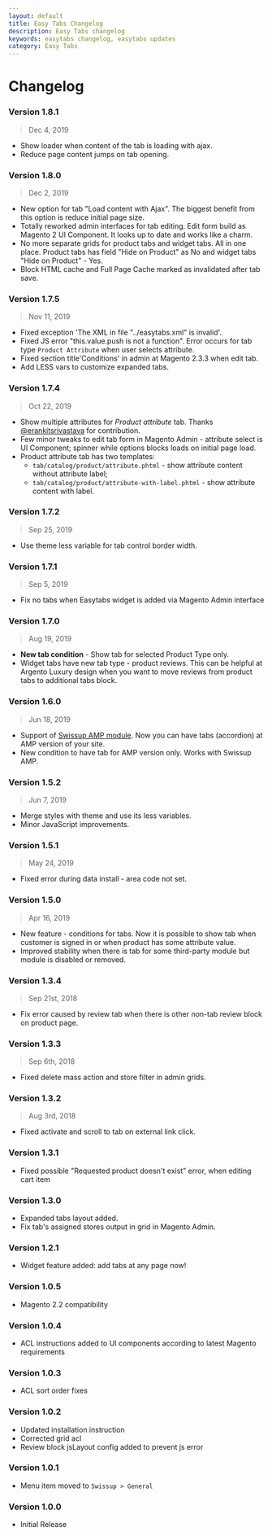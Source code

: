 ```yaml
---
layout: default
title: Easy Tabs Changelog
description: Easy Tabs changelog
keywords: easytabs changelog, easytabs updates
category: Easy Tabs
---
```


# Changelog

### Version 1.8.1

> Dec 4, 2019

 -  Show loader when content of the tab is loading with ajax.
 -  Reduce page content jumps on tab opening.

### Version 1.8.0

> Dec 2, 2019

 -  New option for tab "Load content with Ajax". The biggest benefit from this option is reduce initial page size.
 -  Totally reworked admin interfaces for tab editing. Edit form build as Magento 2 UI Component. It looks up to date and works like a charm.
 -  No more separate grids for product tabs and widget tabs. All in one place. Product tabs has field "Hide on Product" as No and widget tabs "Hide on Product" - Yes.
 -  Block HTML cache and Full Page Cache marked as invalidated after tab save.

### Version 1.7.5

> Nov 11, 2019

 -  Fixed exception 'The XML in file "../easytabs.xml" is invalid'. 
 -  Fixed JS error "this.value.push is not a function". Error occurs for tab type `Product Attribute` when user selects attribute.
 -  Fixed section title'<span>Conditions</span>' in admin at Magento 2.3.3 when edit tab.
 -  Add LESS vars to customize expanded tabs.

### Version 1.7.4

> Oct 22, 2019

 -  Show multiple attributes for _Product attribute_ tab. Thanks [@erankitsrivastava](https://github.com/erankitsrivastava) for contribution.
 -  Few minor tweaks to edit tab form in Magento Admin - attribute select is UI Component; spinner while options blocks loads on initial page load.
 -  Product attribute tab has two templates:
     +  `tab/catalog/product/attribute.phtml` - show attribute content without attribute label;
     +  `tab/catalog/product/attribute-with-label.phtml` - show attribute content with label.

### Version 1.7.2

> Sep 25, 2019

 -  Use theme less variable for tab control border width.

### Version 1.7.1

> Sep 5, 2019

 -  Fix no tabs when Easytabs widget is added via Magento Admin interface

### Version 1.7.0

> Aug 19, 2019

 -  **New tab condition** - Show tab for selected Product Type only.
 -  Widget tabs have new tab type - product reviews. This can be helpful at Argento Luxury design when you want to move reviews from product tabs to additional tabs block.

### Version 1.6.0

> Jun 18, 2019

 -  Support of [Swissup AMP module](../../amp/). Now you can have tabs (accordion) at AMP version of your site.
 -  New condition to have tab for AMP version only. Works with Swissup AMP.

### Version 1.5.2

> Jun 7, 2019

 -  Merge styles with theme and use its less variables.
 -  Minor JavaScript improvements.

### Version 1.5.1

> May 24, 2019

 -  Fixed error during data install - area code not set.

### Version 1.5.0

> Apr 16, 2019

 -  New feature - conditions for tabs. Now it is possible to show tab when customer is signed in or when product has some attribute value.
 -  Improved stability when there is tab for some third-party module but module is disabled or removed.

### Version 1.3.4

> Sep 21st, 2018

 -  Fix error caused by review tab when there is other non-tab review block on product page.

### Version 1.3.3

> Sep 6th, 2018

 -  Fixed delete mass action and store filter in admin grids.

### Version 1.3.2

> Aug 3rd, 2018

 -  Fixed activate and scroll to tab on external link click.

### Version 1.3.1

 -  Fixed possible "Requested product doesn't exist" error, when editing cart item

### Version 1.3.0

 -  Expanded tabs layout added.
 -  Fix tab's assigned stores output in grid in Magento Admin.

### Version 1.2.1

 -  Widget feature added: add tabs at any page now!

### Version 1.0.5

 -  Magento 2.2 compatibility

### Version 1.0.4

 -  ACL instructions added to UI components according to latest Magento requirements

### Version 1.0.3

 -  ACL sort order fixes

### Version 1.0.2

 -  Updated installation instruction
 -  Corrected grid acl
 -  Review block jsLayout config added to prevent js error

### Version 1.0.1

 -  Menu item moved to `Swissup > General`

### Version 1.0.0

 -  Initial Release
